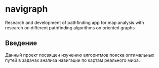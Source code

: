 # navigraph
Research and development of pathfinding app for map analysis with research on different pathfinding algorithms on oriented graphs

## Введение

Данный проект посвящен изучению алгоритмов поиска оптимальных путей в задачах анализа навигации по картам реального мира. 
